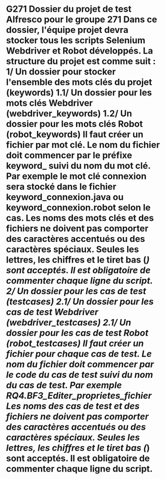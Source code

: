 # G271  Dossier du projet de test Alfresco pour le groupe 271  Dans ce dossier, l'équipe projet devra stocker tous les scripts Selenium Webdriver et Robot développés.  La structure du projet est comme suit :    1/ Un dossier pour stocker l'ensemble des mots clés du projet (keywords)    1.1/ Un dossier pour les mots clés Webdriver (webdriver_keywords)    1.2/ Un dossier pour les mots clés Robot (robot_keywords)  Il faut créer un fichier par mot clé. Le nom du fichier doit commencer par le préfixe keyword_ suivi du nom du mot clé.   Par exemple le mot clé connexion sera stocké dans le fichier keyword_connexion.java ou keyword_connexion.robot selon le cas.  Les noms des mots clés et des fichiers ne doivent pas comporter des caractères accentués ou des caractères spéciaux. Seules les lettres, les chiffres et le tiret bas (_) sont acceptés.  Il est obligatoire de commenter chaque ligne du script.  2/ Un dossier pour les cas de test (testcases)    2.1/ Un dossier pour les cas de test Webdriver (webdriver_testcases)    2.1/ Un dossier pour les cas de test Robot (robot_testcases)  Il faut créer un fichier pour chaque cas de test. Le nom du fichier doit commencer par le code du cas de test suivi du nom du cas de test.  Par exemple RQ4.BF3_Editer_proprietes_fichier  Les noms des cas de test et des fichiers ne doivent pas comporter des caractères accentués ou des caractères spéciaux. Seules les lettres, les chiffres et le tiret bas (_) sont acceptés.  Il est obligatoire de commenter chaque ligne du script.  